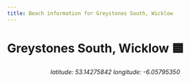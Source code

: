 ```yaml
---
title: Beach information for Greystones South, Wicklow
---
```

# Greystones South, Wicklow 🟦

<div align="center"><i>latitude: 53.14275842 longitude: -6.05795350</i></div>